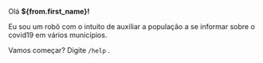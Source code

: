 Olá **${from.first_name}!**

Eu sou um robô com o intuito de auxiliar a população a se informar sobre o covid19 em vários municípios.

Vamos começar? Digite `/help` .
